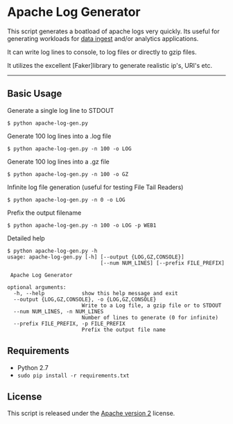 # Apache Log Generator

This script generates a boatload of apache logs very quickly. Its useful for generating workloads for [data ingest](http://github.com/streamsets/datacollector) and/or analytics applications.

It can write log lines to console, to log files or directly to gzip files.

It utilizes the excellent [Faker]library to generate realistic ip's, URI's etc.

***

## Basic Usage

Generate a single log line to STDOUT
```
$ python apache-log-gen.py  
```

Generate 100 log lines into a .log file
```
$ python apache-log-gen.py -n 100 -o LOG 
```

Generate 100 log lines into a .gz file
```
$ python apache-log-gen.py -n 100 -o GZ 
```

Infinite log file generation (useful for testing File Tail Readers)
```
$ python apache-log-gen.py -n 0 -o LOG 
```

Prefix the output filename 
```
$ python apache-log-gen.py -n 100 -o LOG -p WEB1
```


Detailed help
```
$ python apache-log-gen.py -h
usage: apache-log-gen.py [-h] [--output {LOG,GZ,CONSOLE}]
                              [--num NUM_LINES] [--prefix FILE_PREFIX]

 Apache Log Generator

optional arguments:
  -h, --help            show this help message and exit
  --output {LOG,GZ,CONSOLE}, -o {LOG,GZ,CONSOLE}
                        Write to a Log file, a gzip file or to STDOUT
  --num NUM_LINES, -n NUM_LINES
                        Number of lines to generate (0 for infinite)
  --prefix FILE_PREFIX, -p FILE_PREFIX
                        Prefix the output file name
```


## Requirements
* Python 2.7
* ```sudo pip install -r requirements.txt```

## License
This script is released under the [Apache version 2](LICENSE) license.
